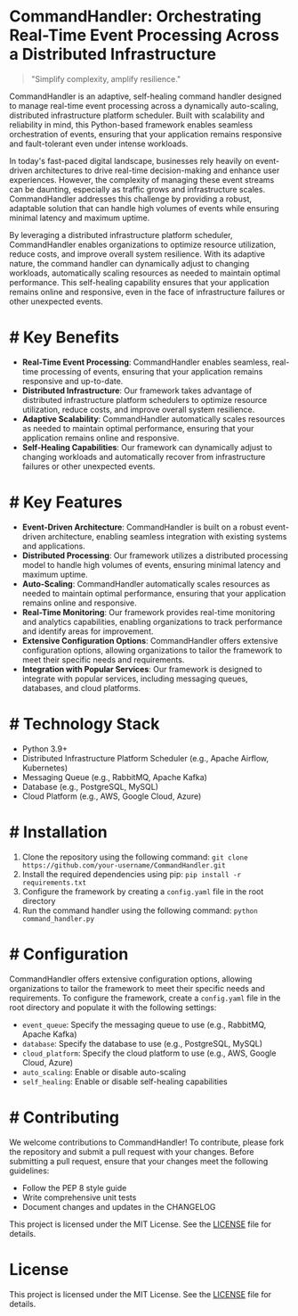 <!-- CommandHandler_20251029003222_9096 -->

# CommandHandler: Orchestrating Real-Time Event Processing Across a Distributed Infrastructure

> "Simplify complexity, amplify resilience."

CommandHandler is an adaptive, self-healing command handler designed to manage real-time event processing across a dynamically auto-scaling, distributed infrastructure platform scheduler. Built with scalability and reliability in mind, this Python-based framework enables seamless orchestration of events, ensuring that your application remains responsive and fault-tolerant even under intense workloads.

In today's fast-paced digital landscape, businesses rely heavily on event-driven architectures to drive real-time decision-making and enhance user experiences. However, the complexity of managing these event streams can be daunting, especially as traffic grows and infrastructure scales. CommandHandler addresses this challenge by providing a robust, adaptable solution that can handle high volumes of events while ensuring minimal latency and maximum uptime.

By leveraging a distributed infrastructure platform scheduler, CommandHandler enables organizations to optimize resource utilization, reduce costs, and improve overall system resilience. With its adaptive nature, the command handler can dynamically adjust to changing workloads, automatically scaling resources as needed to maintain optimal performance. This self-healing capability ensures that your application remains online and responsive, even in the face of infrastructure failures or other unexpected events.

# # Key Benefits

* **Real-Time Event Processing**: CommandHandler enables seamless, real-time processing of events, ensuring that your application remains responsive and up-to-date.
* **Distributed Infrastructure**: Our framework takes advantage of distributed infrastructure platform schedulers to optimize resource utilization, reduce costs, and improve overall system resilience.
* **Adaptive Scalability**: CommandHandler automatically scales resources as needed to maintain optimal performance, ensuring that your application remains online and responsive.
* **Self-Healing Capabilities**: Our framework can dynamically adjust to changing workloads and automatically recover from infrastructure failures or other unexpected events.

# # Key Features

* **Event-Driven Architecture**: CommandHandler is built on a robust event-driven architecture, enabling seamless integration with existing systems and applications.
* **Distributed Processing**: Our framework utilizes a distributed processing model to handle high volumes of events, ensuring minimal latency and maximum uptime.
* **Auto-Scaling**: CommandHandler automatically scales resources as needed to maintain optimal performance, ensuring that your application remains online and responsive.
* **Real-Time Monitoring**: Our framework provides real-time monitoring and analytics capabilities, enabling organizations to track performance and identify areas for improvement.
* **Extensive Configuration Options**: CommandHandler offers extensive configuration options, allowing organizations to tailor the framework to meet their specific needs and requirements.
* **Integration with Popular Services**: Our framework is designed to integrate with popular services, including messaging queues, databases, and cloud platforms.

# # Technology Stack

* Python 3.9+
* Distributed Infrastructure Platform Scheduler (e.g., Apache Airflow, Kubernetes)
* Messaging Queue (e.g., RabbitMQ, Apache Kafka)
* Database (e.g., PostgreSQL, MySQL)
* Cloud Platform (e.g., AWS, Google Cloud, Azure)

# # Installation

1. Clone the repository using the following command: `git clone https://github.com/your-username/CommandHandler.git`
2. Install the required dependencies using pip: `pip install -r requirements.txt`
3. Configure the framework by creating a `config.yaml` file in the root directory
4. Run the command handler using the following command: `python command_handler.py`

# # Configuration

CommandHandler offers extensive configuration options, allowing organizations to tailor the framework to meet their specific needs and requirements. To configure the framework, create a `config.yaml` file in the root directory and populate it with the following settings:

* `event_queue`: Specify the messaging queue to use (e.g., RabbitMQ, Apache Kafka)
* `database`: Specify the database to use (e.g., PostgreSQL, MySQL)
* `cloud_platform`: Specify the cloud platform to use (e.g., AWS, Google Cloud, Azure)
* `auto_scaling`: Enable or disable auto-scaling
* `self_healing`: Enable or disable self-healing capabilities

# # Contributing

We welcome contributions to CommandHandler! To contribute, please fork the repository and submit a pull request with your changes. Before submitting a pull request, ensure that your changes meet the following guidelines:

* Follow the PEP 8 style guide
* Write comprehensive unit tests
* Document changes and updates in the CHANGELOG

This project is licensed under the MIT License. See the [LICENSE](LICENSE) file for details.

# License

This project is licensed under the MIT License. See the [LICENSE](https://github.com/foxy1081/CommandHandler/blob/main/LICENSE) file for details.